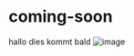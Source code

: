 # coming-soon
hallo dies kommt bald
![image](https://user-images.githubusercontent.com/116185197/196725531-2ac5b531-37c8-41b1-86e1-fcc6eef4e466.png)
